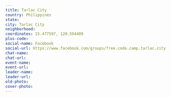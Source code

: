 ```yaml
---
title: Tarlac City
country: Philippines
state: 
city: Tarlac City
neighborhood: 
coordinates: 15.477597, 120.594409
plus-code:
social-name: Facebook
social-url: https://www.facebook.com/groups/free.code.camp.tarlac.city
chat-name:
chat-url:
event-name:
event-url:
leader-name:
leader-url:
old-photo: 
cover-photo:
---
```

